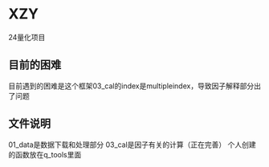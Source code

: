 # XZY
24量化项目

## 目前的困难

目前遇到的困难是这个框架03_cal的index是multipleindex，导致因子解释部分出了问题


## 文件说明

01_data是数据下载和处理部分
03_cal是因子有关的计算（正在完善）
个人创建的函数放在q_tools里面

